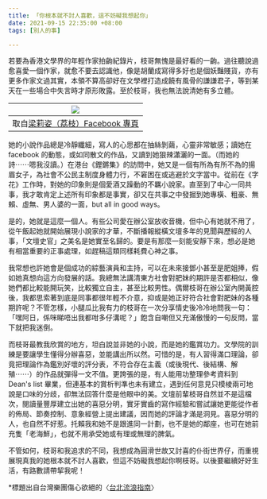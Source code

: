 ```yaml
---
title: 「你根本就不討人喜歡，這不妨礙我想起你」
date: 2021-09-15 22:35:00 +08:00
tags: [別人的事]

---
```


  
  
  
若要為香港文學界的年輕作家拍齣紀錄片，枝哥無愧是最好看的一齣。過往聽說過愈喜愛一個作家，就愈不要去認識他，像是胡蘭成寫得多好也是個妖豔賤貨，亦有更多作家文過其實，本領不算高卻好在文學裡打造成饒有風骨的謙謙君子，等到某天在一些場合中失言時才原形敗露。至於枝哥，我也無法說清她有多立體。  
  
| ![](https://1.bp.blogspot.com/-faWSY_Wamc8/YUIEFQpFjqI/AAAAAAAAIYI/CvAA9u7g3pU3f-0m28YxNZXTsS2gzA2IQCLcBGAsYHQ/s320/50887186_788306658234673_531907364324900864_n%2B2.jpg) |
| -------------------------------------------------------------------------------------------------------------------------------------------------------------------------- |
| 取自[梁莉姿（荔枝）Facebook 專頁](https://www.facebook.com/leechi114)                                                                                                                 |

  
她的小說作品總是冷靜纖細，寫人的心思都在抽絲剝繭，心靈非常敏感；讀她在facebook 的動態，或如同散文的作品，又讀到她狠辣瀟灑的一面。（而她的詩⋯⋯嗯我沒讀。）在港台《鏗鏘集》的訪問中，她又是一個有所為有所不為的揚眉女子，為社會不公民主制度身體力行，不窘困在或逃避於文字當中。從前在《字花》工作時，對她的印象則是個愛酒又躁動的不羈小說家。直至到了中心一同共事，我才敢肯定上述所有印象都是事實，卻又在共事之中發掘到她專橫、粗豪、無賴、虛無、男人婆的一面，but all in good ways。  
  
是的，她就是這麼一個人。有些公司愛在辦公室放收音機，但中心有她就不用了，從午飯起她就開始展現小說家的才華，不斷播報縱橫文壇多年的見聞與歷經的人事，「文壇史官」之美名是她實至名歸的。要是有那麼一刻能安靜下來，想必是她有相當重要的正事處理，如趕稿這類同樣耗費心神之事。  
  
我常想也許她會是個成功的綜藝演員和主持，可以在未來接鄧小甚至是肥姐捧，假如她真想向這方向發展的話。我總無法講清東方社會對肥妹的期許是否都相似，像她們都比較能開玩笑，比較獨立自主，甚至比較男性。偶爾枝哥在辦公室內開黃腔後，我都思索著到底是同事都很年輕不介意，抑或是她正好符合社會對肥妹的各種期許呢？不管怎樣，小腿瓜比我有力的枝哥在一次分享情史後冷冷地問我一句：「嘿阿日，係咪睇唔出我都咁多仔溝呢？」飽含自嘲但又充滿傲慢的一句反問，當下就把我迷倒。  
  
而枝哥最教我欣賞的地方，坦白說並非她的小說，而是她的鑑賞功力。文學院的訓練是要讓學生懂得分辦喜惡，並能講出所以然。可惜的是，有人習得滿口理論，卻竟把理論作為鑑別好壞的評分表，不符合存在主義（或後現代、後結構、解殖⋯⋯）的作品就彈得一文不值。更誇張的是，有人能用功整理參考資料到 Dean's list 畢業，但連基本的賞析判準也未有建立，遇到任何意見只模棱兩可地說是口味的分歧，卻無法回答什麼是他眼中的美。文壇前輩枝哥自然並不是這檔次，閱讀量豐厚建立出她的喜惡分明，實牙實齒的寫作經驗和嘗試讓她更能從作者的佈局、節奏控制、意象經營上提出建議，因而她的評論才滿是洞見。喜惡分明的人，也自然不好惹。托賴我和她不是跟進同一計劃，也不是她的鄰座，也可在她前充隻「老海鮮」，也就不用承受她或有理或無理的脾氣。  
  
不管如何，枝哥和我追求的不同，我想成為圓滑世故又討喜的仆街世界仔，而重視展現真我的她根本就不討人喜歡，但這不妨礙我想起你啊枝哥。以後要繼續好好生活，有路數請帶挈我呢！  
  
  
\*標題出自台灣樂團傷心欲絕的〈[台北流浪指南](https://youtu.be/-bi2%5F5SnIBw)〉  
  
  
